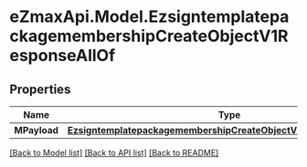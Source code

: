 
# eZmaxApi.Model.EzsigntemplatepackagemembershipCreateObjectV1ResponseAllOf

## Properties

Name | Type | Description | Notes
------------ | ------------- | ------------- | -------------
**MPayload** | [**EzsigntemplatepackagemembershipCreateObjectV1ResponseMPayload**](EzsigntemplatepackagemembershipCreateObjectV1ResponseMPayload.md) |  | 

[[Back to Model list]](../README.md#documentation-for-models)
[[Back to API list]](../README.md#documentation-for-api-endpoints)
[[Back to README]](../README.md)

